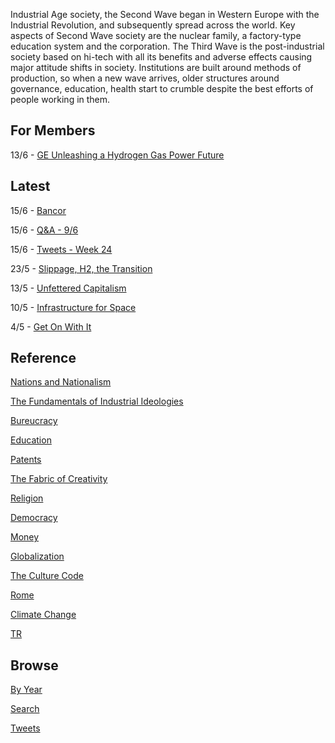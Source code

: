 
Industrial Age society, the Second Wave began in Western Europe with
the Industrial Revolution, and subsequently spread across the
world. Key aspects of Second Wave society are the nuclear family, a
factory-type education system and the corporation. The Third Wave is
the post-industrial society based on hi-tech with all its benefits and
adverse effects causing major attitude shifts in society. Institutions
are built around methods of production, so when a new wave arrives,
older structures around governance, education, health start to crumble
despite the best efforts of people working in them.

## For Members

13/6 - [GE Unleashing a Hydrogen Gas Power Future](https://thirdwave-members.herokuapp.com/view/ge-h2.md)

## Latest

15/6 - [Bancor](/2019/06/bancor.md)

15/6 - [Q&A - 9/6](/2019/06/qa-0906.md)

15/6 - [Tweets - Week 24](/tweets/2019/week24.md)

23/5 - [Slippage, H2, the Transition](/2019/05/slippage.md)

13/5 - [Unfettered Capitalism](/2019/05/unfettered.md)

10/5 - [Infrastructure for Space](/2019/05/oneill.md)

4/5 - [Get On With It](/2019/05/geton.md)

## Reference

[Nations and Nationalism](/2013/02/allegiance-of-peon.md)

[The Fundamentals of Industrial Ideologies](/2011/04/fundamentals-of-industrial-ideologies.md)

[Bureucracy](/2011/02/bureucracy.md)

[Education](2017/09/education.md)

[Patents](/2018/09/patents.md)

[The Fabric of Creativity](/2012/05/fabric-of-creativity.md)

[Religion](/2015/04/q-274.md)

[Democracy](/2016/11/democracy.md)

[Money](/2018/05/quantity-theory-of-money.md)

[Globalization](/2018/09/the-myth-of-liberal-international-order.md)

[The Culture Code](/2014/06/the-culture-code.md)

[Rome](/2017/12/rome.md)

[Climate Change](/2018/12/climate.md)

[TR](../tr)

## Browse

[By Year](years.md)

[Search](search.html)

[Tweets](/tweets/README.md)

